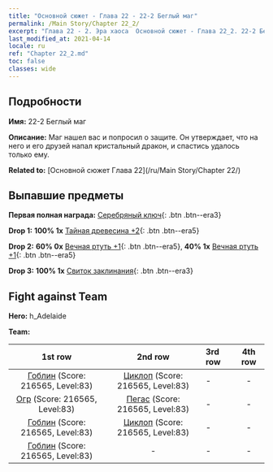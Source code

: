 ```yaml
---
title: "Основной сюжет - Глава 22 - 22-2 Беглый маг"
permalink: /Main Story/Chapter 22_2/
excerpt: "Глава 22 - 2. Эра хаоса  Основной сюжет - Глава 22_2. 22-2 Беглый маг"
last_modified_at: 2021-04-14
locale: ru
ref: "Chapter 22_2.md"
toc: false
classes: wide
---
```


## Подробности

 **Имя:** 22-2 Беглый маг

 **Описание:** Маг нашел вас и попросил о защите. Он утверждает, что на него и его друзей напал кристальный дракон, и спастись удалось только ему.

 **Related to:** [Основной сюжет Глава 22](/ru/Main Story/Chapter 22/)

## Выпавшие предметы

 **Первая полная награда:** [Серебряный ключ](/ru/Items/con_693/){: .btn .btn--era3}

 **Drop 1:** **100% 1x** [Тайная древесина +2](/ru/Items/mat_76/){: .btn .btn--era5}

 **Drop 2:** **60% 0x** [Вечная ртуть +1](/ru/Items/mat_70/){: .btn .btn--era5}, **40% 1x** [Вечная ртуть +1](/ru/Items/mat_70/){: .btn .btn--era5}

 **Drop 3:** **100% 1x** [Свиток заклинания](/ru/Items/con_694/){: .btn .btn--era3}


## Fight against Team
 **Hero:** h_Adelaide

 **Team:**


  | 1st row | 2nd row | 3rd row | 4th row |
  |:----:|:----:|:----|:----:|
  | [Гоблин](/ru/units/Goblin/) (Score: 216565, Level:83)  | [Циклоп](/ru/units/Cyclops/) (Score: 216565, Level:83)  | - | - |
  | [Огр](/ru/units/Ogre/) (Score: 216565, Level:83)  | [Пегас](/ru/units/Pegasus/) (Score: 216565, Level:83)  | - | - |
  | [Гоблин](/ru/units/Goblin/) (Score: 216565, Level:83)  | [Циклоп](/ru/units/Cyclops/) (Score: 216565, Level:83)  | - | - |
  | [Гоблин](/ru/units/Goblin/) (Score: 216565, Level:83)  | - | - | - |


